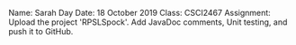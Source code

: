 Name: Sarah Day
Date: 18 October 2019
Class: CSCI2467
Assignment: Upload the project 'RPSLSpock'.  Add JavaDoc comments, Unit testing, and push it to GitHub.